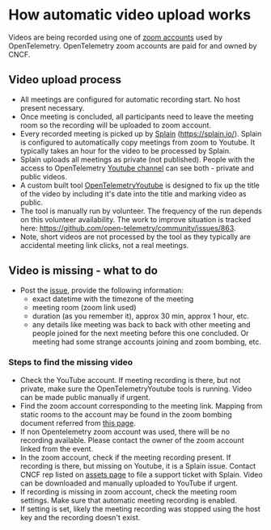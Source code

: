 # How automatic video upload works

Videos are being recorded using one of [zoom accounts](https://github.com/open-telemetry/community/blob/main/assets.md#zoom-accounts) used by OpenTelemetry. OpenTelemetry zoom accounts are paid for and owned by CNCF.

## Video upload process

- All meetings are configured for automatic recording start. No host present necessary.
- Once meeting is concluded, all participants need to leave the meeting room so the recording will be uploaded to zoom account.
- Every recorded meeting is picked up by [Splain](https://github.com/open-telemetry/community/blob/main/assets.md#splain-account) (https://splain.io/). Splain is configured to automatically copy meetings from zoom to Youtube. It typically takes an hour for the video to be processed by Splain.
- Splain uploads all meetings as private (not published). People with the access to OpenTelemetry [Youtube channel](https://github.com/open-telemetry/community/blob/main/assets.md#youtube-channel-opentelemetry) can see both - private and public videos.
- A custom built tool [OpenTelemetryYoutube](https://github.com/open-telemetry/community/tree/main/tools/OpenTelemetryYoutube) is designed to fix up the title of the video by including it's date into the title and marking video as public.
- The tool is manually run by volunteer. The frequency of the run depends on this volunteer availability. The work to improve situation is tracked here: https://github.com/open-telemetry/community/issues/863.
- Note, short videos are not processed by the tool as they typically are accidental meeting link clicks, not a real meetings.

## Video is missing - what to do

- Post the [issue](https://github.com/open-telemetry/community/issues/new), provide the following information:
  - exact datetime with the timezone of the meeting
  - meeting room (zoom link used)
  - duration (as you remember it), approx 30 min, approx 1 hour, etc.
  - any details like meeting was back to back with other meeting and people joined for the next meeting before this one concluded. Or meeting had some strange accounts joining and zoom bombing, etc.

### Steps to find the missing video

- Check the YouTube account. If meeting recording is there, but not private, make sure the OpenTelemetryYoutube tools is running. Video can be made public manually if urgent.
- Find the zoom account corresponding to the meeting link. Mapping from static rooms to the account may be found in the zoom bombing document referred from [this page](https://github.com/open-telemetry/community/blob/main/docs/how-to-handle-public-calendar.md#zoom-bombing-prevention).
- If non Opentelemetry zoom account was used, there will be no recording available. Please contact the owner of the zoom account linked from the event.
- In the zoom account, check if the meeting recording present. If recording is there, but missing on Youtube, it is a Splain issue. Contact CNCF rep listed on [assets page](https://github.com/open-telemetry/community/blob/main/assets.md##splain-account) to file a support ticket with Splain. Video can be downloaded and manually uploaded to YouTube if urgent.
- If recording is missing in zoom account, check the meeting room settings. Make sure that automatic meeting recording is enabled.
- If setting is set, likely the meeting recording was stopped using the host key and the recording doesn't exist.
